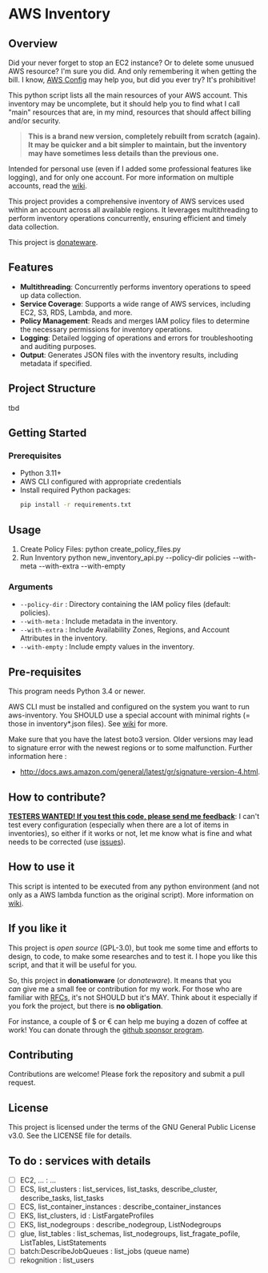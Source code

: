 # AWS Inventory

## Overview
Did your never forget to stop an EC2 instance? Or to delete some unusued AWS resource? I'm sure you did. And only remembering it when getting the bill. I know, [AWS Config](https://aws.amazon.com/config) may help you, but did you ever try? It's prohibitive!

This python script lists all the main resources of your AWS account. This inventory may be uncomplete, but it should help you to find what I call "main" resources that are, in my mind, resources that should affect billing and/or security.

> **This is a brand new version, completely rebuilt from scratch (again). It may be quicker and a bit simpler to maintain, but the inventory may have sometimes less details than the previous one.**

Intended for personal use (even if I added some professional features like logging), and for only one account. For more information on multiple accounts, read the [wiki](https://github.com/janiko71/aws-inventory/wiki). 

This project provides a comprehensive inventory of AWS services used within an account across all available regions. It leverages multithreading to perform inventory operations concurrently, ensuring efficient and timely data collection.

This project is [donateware](#if-you-like-it). 

## Features

- **Multithreading**: Concurrently performs inventory operations to speed up data collection.
- **Service Coverage**: Supports a wide range of AWS services, including EC2, S3, RDS, Lambda, and more.
- **Policy Management**: Reads and merges IAM policy files to determine the necessary permissions for inventory operations.
- **Logging**: Detailed logging of operations and errors for troubleshooting and auditing purposes.
- **Output**: Generates JSON files with the inventory results, including metadata if specified.

## Project Structure

tbd

## Getting Started

### Prerequisites

- Python 3.11+
- AWS CLI configured with appropriate credentials
- Install required Python packages:
  ```sh
  pip install -r requirements.txt
  ```  
## Usage
1. Create Policy Files:
python create_policy_files.py
1. Run Inventory
python new_inventory_api.py --policy-dir policies --with-meta --with-extra --with-empty

### Arguments
* ```--policy-dir``` : Directory containing the IAM policy files (default: policies).
* ```--with-meta``` : Include metadata in the inventory.
* ```--with-extra``` : Include Availability Zones, Regions, and Account Attributes in the inventory.
* ```--with-empty``` : Include empty values in the inventory.

## Pre-requisites
This program needs Python 3.4 or newer. 

AWS CLI must be installed and configured on the system you want to run aws-inventory. You SHOULD use a special account with minimal rights (= those in inventory*.json files). See [wiki](https://github.com/janiko71/aws-inventory/wiki) for more.

Make sure that you have the latest boto3 version. Older versions may lead to signature error with the newest regions or to some malfunction. Further information here : 
* http://docs.aws.amazon.com/general/latest/gr/signature-version-4.html.

## How to contribute?
[**TESTERS WANTED! If you test this code, please send me feedback**](https://github.com/janiko71/aws-inventory/discussions/39): I can't test every configuration (especially when there are a lot of items in inventories), so either if it works or not, let me know what is fine and what needs to be corrected (use [issues](https://github.com/janiko71/aws-inventory/issues)).

## How to use it
This script is intented to be executed from any python environment (and not only as a AWS lambda function as the original script). More information on [wiki](https://github.com/janiko71/aws-inventory/wiki).

## If you like it
This project is _open source_ (GPL-3.0), but took me some time and efforts to design, to code, to make some researches and to test it. I hope you like this script, and that it will be useful for you.

So, this project in **donationware** (or _donateware_). It means that you _can_ give me a small fee or contribution for my work. For those who are familiar with [RFCs](https://www.ietf.org/rfc/rfc2119.txt), it's not SHOULD but it's MAY. Think about it especially if you fork the project, but there is **no obligation**.

For instance, a couple of \$ or € can help me buying a dozen of coffee at work! You can donate through the [github sponsor program](https://github.com/sponsors/janiko71).

## Contributing
Contributions are welcome! Please fork the repository and submit a pull request.

## License
This project is licensed under the terms of the GNU General Public License v3.0. See the LICENSE file for details.

## To do : services with details

- [ ] EC2, ... : ...
- [ ] ECS, list_clusters : list_services, list_tasks, describe_cluster, describe_tasks, list_tasks
- [ ] ECS, list_container_instances : describe_container_instances
- [ ] EKS, list_clusters, id : ListFargateProfiles
- [ ] EKS, list_nodegroups : describe_nodegroup, ListNodegroups
- [ ] glue, list_tables : list_schemas, list_nodegroups, list_fragate_pofile, ListTables, ListStatements
- [ ] batch:DescribeJobQueues : list_jobs (queue name)
- [ ] rekognition : list_users
